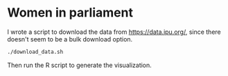 # Women in parliament

I wrote a script to download the data from https://data.ipu.org/, since there
doesn't seem to be a bulk download option.

```bash
./download_data.sh
```

Then run the R script to generate the visualization.
